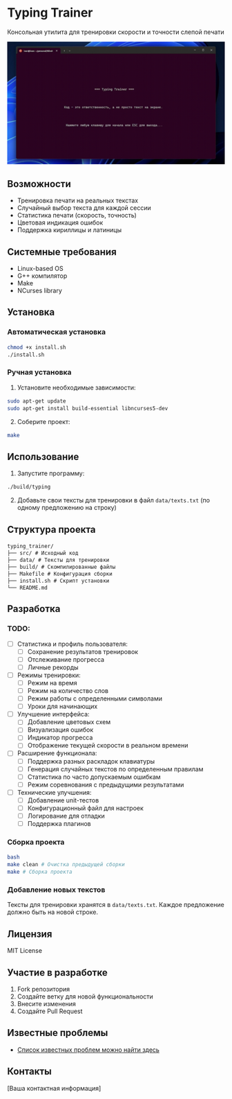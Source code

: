 # Typing Trainer

Консольная утилита для тренировки скорости и точности слепой печати

![screencast](docs/typing.gif)

## Возможности

- Тренировка печати на реальных текстах
- Случайный выбор текста для каждой сессии
- Статистика печати (скорость, точность)
- Цветовая индикация ошибок
- Поддержка кириллицы и латиницы

## Системные требования

- Linux-based OS
- G++ компилятор
- Make
- NCurses library

## Установка

### Автоматическая установка

```bash
chmod +x install.sh
./install.sh
```

### Ручная установка

1. Установите необходимые зависимости:

```bash
sudo apt-get update
sudo apt-get install build-essential libncurses5-dev
```

2. Соберите проект:

```bash
make
```

## Использование

1. Запустите программу:

```bash
./build/typing
```

2. Добавьте свои тексты для тренировки в файл `data/texts.txt` (по одному предложению на строку)

## Структура проекта

```
typing_trainer/
├── src/ # Исходный код
├── data/ # Тексты для тренировки
├── build/ # Скомпилированные файлы
├── Makefile # Конфигурация сборки
├── install.sh # Скрипт установки
└── README.md
```

## Разработка

### TODO:

- [ ] Статистика и профиль пользователя:
  - [ ] Сохранение результатов тренировок
  - [ ] Отслеживание прогресса
  - [ ] Личные рекорды
- [ ] Режимы тренировки:
  - [ ] Режим на время
  - [ ] Режим на количество слов
  - [ ] Режим работы с определенными символами
  - [ ] Уроки для начинающих
- [ ] Улучшение интерфейса:
  - [ ] Добавление цветовых схем
  - [ ] Визуализация ошибок
  - [ ] Индикатор прогресса
  - [ ] Отображение текущей скорости в реальном времени
- [ ] Расширение функционала:
  - [ ] Поддержка разных раскладок клавиатуры
  - [ ] Генерация случайных текстов по определенным правилам
  - [ ] Статистика по часто допускаемым ошибкам
  - [ ] Режим соревнования с предыдущими результатами
- [ ] Технические улучшения:
  - [ ] Добавление unit-тестов
  - [ ] Конфигурационный файл для настроек
  - [ ] Логирование для отладки
  - [ ] Поддержка плагинов

### Сборка проекта

```bash
bash
make clean # Очистка предыдущей сборки
make # Сборка проекта
```

### Добавление новых текстов

Тексты для тренировки хранятся в `data/texts.txt`. Каждое предложение должно быть на новой строке.

## Лицензия

MIT License

## Участие в разработке

1. Fork репозитория
2. Создайте ветку для новой функциональности
3. Внесите изменения
4. Создайте Pull Request

## Известные проблемы

- [Список известных проблем можно найти здесь](../../issues)

## Контакты

[Ваша контактная информация]
